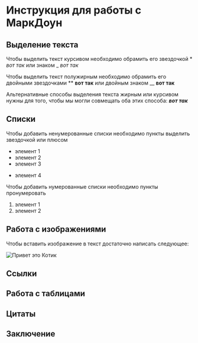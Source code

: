# Инструкция для работы с МаркДоун

## Выделение текста

Чтобы выделить текст курсивом необходимо обрамить его звездочкой * *вот так* или знаком _ _вот так_ 

Чтобы выделить текст полужирным необходимо обрамить его двойными звездочками ** **вот так** или двойным знаком __ __вот так__

Альтернативные способы выделения текста жирным или курсивом нужны для того, чтобы мы могли совмещать оба этих способа: *__вот так__*

## Списки

Чтобы добавить ненумерованные списки необходимо пункты выделить звездочкой или плюсом

* элемент 1
* элемент 2
* элемент 3
+ элемент 4

Чтобы добавить нумерованные списки необходимо пункты пронумеровать

1. элемент 1
2. элемент 2

## Работа с изображениями

Чтобы вставить изображение в текст достаточно написать следующее:

![Привет это Котик](котик.jpg)

## Ссылки

## Работа с таблицами

## Цитаты

## Заключение